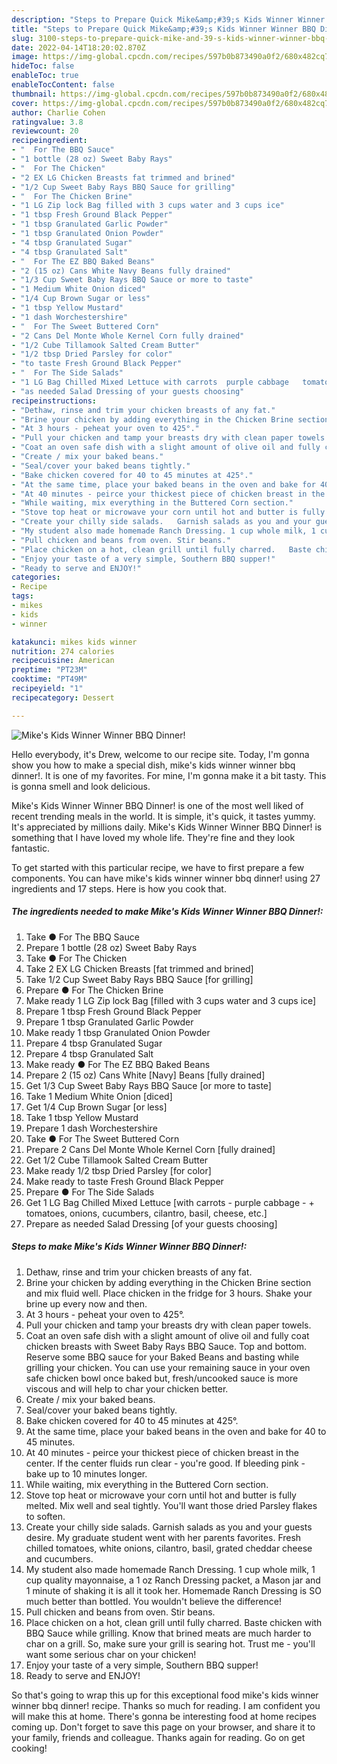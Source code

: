 ```yaml
---
description: "Steps to Prepare Quick Mike&amp;#39;s Kids Winner Winner BBQ Dinner!"
title: "Steps to Prepare Quick Mike&amp;#39;s Kids Winner Winner BBQ Dinner!"
slug: 3100-steps-to-prepare-quick-mike-and-39-s-kids-winner-winner-bbq-dinner
date: 2022-04-14T18:20:02.870Z
image: https://img-global.cpcdn.com/recipes/597b0b873490a0f2/680x482cq70/mikes-kids-winner-winner-bbq-dinner-recipe-main-photo.jpg
hideToc: false
enableToc: true
enableTocContent: false
thumbnail: https://img-global.cpcdn.com/recipes/597b0b873490a0f2/680x482cq70/mikes-kids-winner-winner-bbq-dinner-recipe-main-photo.jpg
cover: https://img-global.cpcdn.com/recipes/597b0b873490a0f2/680x482cq70/mikes-kids-winner-winner-bbq-dinner-recipe-main-photo.jpg
author: Charlie Cohen
ratingvalue: 3.8
reviewcount: 20
recipeingredient:
- "  For The BBQ Sauce"
- "1 bottle (28 oz) Sweet Baby Rays"
- "  For The Chicken"
- "2 EX LG Chicken Breasts fat trimmed and brined"
- "1/2 Cup Sweet Baby Rays BBQ Sauce for grilling"
- "  For The Chicken Brine"
- "1 LG Zip lock Bag filled with 3 cups water and 3 cups ice"
- "1 tbsp Fresh Ground Black Pepper"
- "1 tbsp Granulated Garlic Powder"
- "1 tbsp Granulated Onion Powder"
- "4 tbsp Granulated Sugar"
- "4 tbsp Granulated Salt"
- "  For The EZ BBQ Baked Beans"
- "2 (15 oz) Cans White Navy Beans fully drained"
- "1/3 Cup Sweet Baby Rays BBQ Sauce or more to taste"
- "1 Medium White Onion diced"
- "1/4 Cup Brown Sugar or less"
- "1 tbsp Yellow Mustard"
- "1 dash Worchestershire"
- "  For The Sweet Buttered Corn"
- "2 Cans Del Monte Whole Kernel Corn fully drained"
- "1/2 Cube Tillamook Salted Cream Butter"
- "1/2 tbsp Dried Parsley for color"
- "to taste Fresh Ground Black Pepper"
- "  For The Side Salads"
- "1 LG Bag Chilled Mixed Lettuce with carrots  purple cabbage   tomatoes onions cucumbers cilantro basil cheese etc"
- "as needed Salad Dressing of your guests choosing"
recipeinstructions:
- "Dethaw, rinse and trim your chicken breasts of any fat."
- "Brine your chicken by adding everything in the Chicken Brine section and mix fluid well.  Place chicken in the fridge for 3 hours.  Shake your brine up every now and then."
- "At 3 hours - peheat your oven to 425°."
- "Pull your chicken and tamp your breasts dry with clean paper towels."
- "Coat an oven safe dish with a slight amount of olive oil and fully coat chicken breasts with Sweet Baby Rays BBQ Sauce. Top and bottom.   Reserve some BBQ sauce for your Baked Beans and basting while grilling your chicken.  You can use your remaining sauce in your oven safe chicken bowl once baked but, fresh/uncooked sauce is more viscous and will help to char your chicken better."
- "Create / mix your baked beans."
- "Seal/cover your baked beans tightly."
- "Bake chicken covered for 40 to 45 minutes at 425°."
- "At the same time, place your baked beans in the oven and bake for 40 to 45 minutes."
- "At 40 minutes - peirce your thickest piece of chicken breast in the center. If the center fluids run clear - you&#39;re good. If bleeding pink - bake up to 10 minutes longer."
- "While waiting, mix everything in the Buttered Corn section."
- "Stove top heat or microwave your corn until hot and butter is fully melted.   Mix well and seal tightly. You&#39;ll want those dried Parsley flakes to soften."
- "Create your chilly side salads.   Garnish salads as you and your guests desire.  My graduate student went with her parents favorites. Fresh chilled tomatoes, white onions, cilantro, basil, grated cheddar cheese and cucumbers."
- "My student also made homemade Ranch Dressing. 1 cup whole milk, 1 cup quality mayonnaise, a 1 oz Ranch Dressing packet, a Mason jar and 1 minute of shaking it is all it took her.   Homemade Ranch Dressing is SO much better than bottled. You wouldn&#39;t believe the difference!"
- "Pull chicken and beans from oven. Stir beans."
- "Place chicken on a hot, clean grill until fully charred.   Baste chicken with BBQ Sauce while grilling.  Know that brined meats are much harder to char on a grill. So, make sure your grill is searing hot. Trust me - you&#39;ll want some serious char on your chicken!"
- "Enjoy your taste of a very simple, Southern BBQ supper!"
- "Ready to serve and ENJOY!"
categories:
- Recipe
tags:
- mikes
- kids
- winner

katakunci: mikes kids winner 
nutrition: 274 calories
recipecuisine: American
preptime: "PT23M"
cooktime: "PT49M"
recipeyield: "1"
recipecategory: Dessert

---
```



![Mike&#39;s Kids Winner Winner BBQ Dinner!](https://img-global.cpcdn.com/recipes/597b0b873490a0f2/680x482cq70/mikes-kids-winner-winner-bbq-dinner-recipe-main-photo.jpg)

Hello everybody, it's Drew, welcome to our recipe site. Today, I'm gonna show you how to make a special dish, mike&#39;s kids winner winner bbq dinner!. It is one of my favorites. For mine, I'm gonna make it a bit tasty. This is gonna smell and look delicious.

Mike&#39;s Kids Winner Winner BBQ Dinner! is one of the most well liked of recent trending meals in the world. It is simple, it's quick, it tastes yummy. It's appreciated by millions daily. Mike&#39;s Kids Winner Winner BBQ Dinner! is something that I have loved my whole life. They're fine and they look fantastic.




To get started with this particular recipe, we have to first prepare a few components. You can have mike&#39;s kids winner winner bbq dinner! using 27 ingredients and 17 steps. Here is how you cook that.

<!--inarticleads1-->

##### The ingredients needed to make Mike&#39;s Kids Winner Winner BBQ Dinner!:

1. Take  ● For The BBQ Sauce
1. Prepare 1 bottle (28 oz) Sweet Baby Rays
1. Take  ● For The Chicken
1. Take 2 EX LG Chicken Breasts [fat trimmed and brined]
1. Take 1/2 Cup Sweet Baby Rays BBQ Sauce [for grilling]
1. Prepare  ● For The Chicken Brine
1. Make ready 1 LG Zip lock Bag [filled with 3 cups water and 3 cups ice]
1. Prepare 1 tbsp Fresh Ground Black Pepper
1. Prepare 1 tbsp Granulated Garlic Powder
1. Make ready 1 tbsp Granulated Onion Powder
1. Prepare 4 tbsp Granulated Sugar
1. Prepare 4 tbsp Granulated Salt
1. Make ready  ● For The EZ BBQ Baked Beans
1. Prepare 2 (15 oz) Cans White [Navy] Beans [fully drained]
1. Get 1/3 Cup Sweet Baby Rays BBQ Sauce [or more to taste]
1. Take 1 Medium White Onion [diced]
1. Get 1/4 Cup Brown Sugar [or less]
1. Take 1 tbsp Yellow Mustard
1. Prepare 1 dash Worchestershire
1. Take  ● For The Sweet Buttered Corn
1. Prepare 2 Cans Del Monte Whole Kernel Corn [fully drained]
1. Get 1/2 Cube Tillamook Salted Cream Butter
1. Make ready 1/2 tbsp Dried Parsley [for color]
1. Make ready to taste Fresh Ground Black Pepper
1. Prepare  ● For The Side Salads
1. Get 1 LG Bag Chilled Mixed Lettuce [with carrots - purple cabbage - + tomatoes, onions, cucumbers, cilantro, basil, cheese, etc.]
1. Prepare as needed Salad Dressing [of your guests choosing]




<!--inarticleads2-->

##### Steps to make Mike&#39;s Kids Winner Winner BBQ Dinner!:

1. Dethaw, rinse and trim your chicken breasts of any fat.
1. Brine your chicken by adding everything in the Chicken Brine section and mix fluid well.  Place chicken in the fridge for 3 hours.  Shake your brine up every now and then.
1. At 3 hours - peheat your oven to 425°.
1. Pull your chicken and tamp your breasts dry with clean paper towels.
1. Coat an oven safe dish with a slight amount of olive oil and fully coat chicken breasts with Sweet Baby Rays BBQ Sauce. Top and bottom.   Reserve some BBQ sauce for your Baked Beans and basting while grilling your chicken.  You can use your remaining sauce in your oven safe chicken bowl once baked but, fresh/uncooked sauce is more viscous and will help to char your chicken better.
1. Create / mix your baked beans.
1. Seal/cover your baked beans tightly.
1. Bake chicken covered for 40 to 45 minutes at 425°.
1. At the same time, place your baked beans in the oven and bake for 40 to 45 minutes.
1. At 40 minutes - peirce your thickest piece of chicken breast in the center. If the center fluids run clear - you&#39;re good. If bleeding pink - bake up to 10 minutes longer.
1. While waiting, mix everything in the Buttered Corn section.
1. Stove top heat or microwave your corn until hot and butter is fully melted.   Mix well and seal tightly. You&#39;ll want those dried Parsley flakes to soften.
1. Create your chilly side salads.   Garnish salads as you and your guests desire.  My graduate student went with her parents favorites. Fresh chilled tomatoes, white onions, cilantro, basil, grated cheddar cheese and cucumbers.
1. My student also made homemade Ranch Dressing. 1 cup whole milk, 1 cup quality mayonnaise, a 1 oz Ranch Dressing packet, a Mason jar and 1 minute of shaking it is all it took her.   Homemade Ranch Dressing is SO much better than bottled. You wouldn&#39;t believe the difference!
1. Pull chicken and beans from oven. Stir beans.
1. Place chicken on a hot, clean grill until fully charred.   Baste chicken with BBQ Sauce while grilling.  Know that brined meats are much harder to char on a grill. So, make sure your grill is searing hot. Trust me - you&#39;ll want some serious char on your chicken!
1. Enjoy your taste of a very simple, Southern BBQ supper!
1. Ready to serve and ENJOY!



So that's going to wrap this up for this exceptional food mike&#39;s kids winner winner bbq dinner! recipe. Thanks so much for reading. I am confident you will make this at home. There's gonna be interesting food at home recipes coming up. Don't forget to save this page on your browser, and share it to your family, friends and colleague. Thanks again for reading. Go on get cooking!
